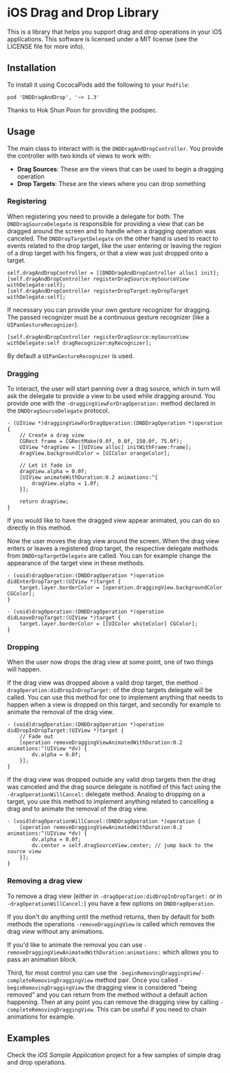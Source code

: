# iOS Drag and Drop Library

This is a library that helps you support drag and drop operations in your iOS applications. This software is licensed under a MIT license (see the LICENSE file for more info).


## Installation

To install it using CococaPods add the following to your `Podfile`:

    pod 'DNDDragAndDrop', '~> 1.3'

Thanks to Hok Shun Poon for providing the podspec.


## Usage

The main class to interact with is the `DNDDragAndDropController`. You provide the controller with two kinds of views to work with:

* **Drag Sources**: These are the views that can be used to begin a dragging operation
* **Drop Targets**: These are the views where you can drop something


### Registering

When registering you need to provide a delegate for both. The `DNDDragSourceDelegate` is responsible for providing a view that can be dragged around the screen and to handle when a dragging operation was canceled. The `DNDDropTargetDelegate` on the other hand is used to react to events related to the drop target, like the user entering or leaving the region of a drop target with his fingers, or that a view was just dropped onto a target.

    self.dragAndDropController = [[DNDDragAndDropController alloc] init];
    [self.dragAndDropController registerDragSource:mySourceView withDelegate:self];
    [self.dragAndDropController registerDropTarget:myDropTarget withDelegate:self];

If necessary you can provide your own gesture recognizer for dragging. The passed recognizer must be a continuous gesture recognizer (like a `UIPanGestureRecognizer`).

    [self.dragAndDropController registerDragSource:mySourceView withDelegate:self dragRecognizer:myRecognizer];

By default a `UIPanGestureRecognizer` is used.


### Dragging

To interact, the user will start panning over a drag source, which in turn will ask the delegate to provide a view to be used while dragging around. You provide one with the `-draggingViewForDragOperation:` method declared in the `DNDDragSourceDelegate` protocol.

    - (UIView *)draggingViewForDragOperation:(DNDDragOperation *)operation {
        // Create a drag view
        CGRect frame = CGRectMake(0.0f, 0.0f, 150.0f, 75.0f);
        UIView *dragView = [[UIView alloc] initWithFrame:frame];
        dragView.backgroundColor = [UIColor orangeColor];
        
        // Let it fade in
        dragView.alpha = 0.0f;
        [UIView animateWithDuration:0.2 animations:^{
            dragView.alpha = 1.0f;
        }];
        
        return dragView;
    }

If you would like to have the dragged view appear animated, you can do so directly in this method.

Now the user moves the drag view around the screen. When the drag view enters or leaves a registered drop target, the respective delegate methods from `DNDDropTargetDelegate` are called. You can for example change the appearance of the target view in these methods.

    - (void)dragOperation:(DNDDragOperation *)operation didEnterDropTarget:(UIView *)target {
        target.layer.borderColor = [operation.draggingView.backgroundColor CGColor];
    }
    
    - (void)dragOperation:(DNDDragOperation *)operation didLeaveDropTarget:(UIView *)target {
        target.layer.borderColor = [[UIColor whiteColor] CGColor];
    }


### Dropping

When the user now drops the drag view at some point, one of two things will happen.

If the drag view was dropped above a vaild drop target, the method `-dragOperation:didDropInDropTarget:` of the drop targets delegate will be called. You can use this method for one to implement anything that needs to happen when a view is dropped on this target, and secondly for example to animate the removal of the drag view.

    - (void)dragOperation:(DNDDragOperation *)operation didDropInDropTarget:(UIView *)target {
        // Fade out
        [operation removeDraggingViewAnimatedWithDuration:0.2 animations:^(UIView *dv) {
            dv.alpha = 0.0f;
        }];
    }

If the drag view was dropped outside any valid drop targets then the drag was canceled and the drag source delegate is notified of this fact using the `-dragOperationWillCancel:` delegate method. Analog to dropping on a target, you use this method to implement anything related to cancelling a drag and to animate the removal of the drag view.

    - (void)dragOperationWillCancel:(DNDDragOperation *)operation {
        [operation removeDraggingViewAnimatedWithDuration:0.2 animations:^(UIView *dv) {
            dv.alpha = 0.0f;
            dv.center = self.dragSourceView.center; // jump back to the source view
        }];
    }


### Removing a drag view

To remove a drag view (either in `-dragOperation:didDropInDropTarget:` or in `-dragOperationWillCancel:`) you have a few options on `DNDDragOperation`.

If you don't do anything until the method returns, then by default for both methods the operations `-removeDraggingView` is called which removes the drag view without any animations.

If you'd like to animate the removal you can use `-removeDraggingViewAnimatedWithDuration:animations:` which allows you to pass an animation block.

Third, for most control you can use the `-beginRemovingDraggingView`/`-completeRemovingDraggingView` method pair. Once you called `-beginRemovingDraggingView` the dragging view is considered "being removed" and you can return from the method without a default action happening. Then at any point you can remove the dragging view by calling `-completeRemovingDraggingView`. This can be useful if you need to chain animations for example.


## Examples

Check the *iOS Sample Application* project for a few samples of simple drag and drop operations.
